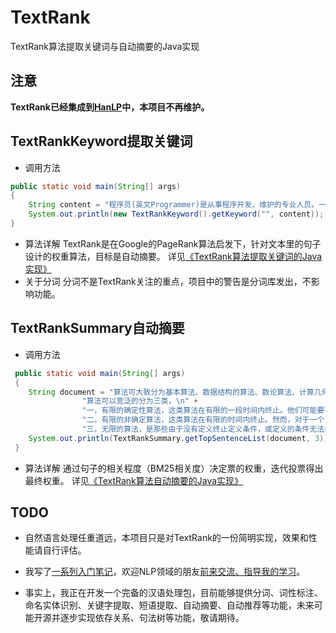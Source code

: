 TextRank
========

TextRank算法提取关键词与自动摘要的Java实现

## 注意

**TextRank已经集成到[HanLP](https://github.com/hankcs/HanLP)中，本项目不再维护。**

TextRankKeyword提取关键词
--

 - 调用方法
 
```java
public static void main(String[] args)
{
    String content = "程序员(英文Programmer)是从事程序开发、维护的专业人员。一般将程序员分为程序设计人员和程序编码人员，但两者的界限并不非常清楚，特别是在中国。软件从业人员分为初级程序员、高级程序员、系统分析员和项目经理四大类。";
    System.out.println(new TextRankKeyword().getKeyword("", content));
}
```
 - 算法详解
 TextRank是在Google的PageRank算法启发下，针对文本里的句子设计的权重算法，目标是自动摘要。
 详见[《TextRank算法提取关键词的Java实现》][1]
 - 关于分词
  分词不是TextRank关注的重点，项目中的警告是分词库发出，不影响功能。

TextRankSummary自动摘要
--
 - 调用方法
 
```java
 public static void main(String[] args)
 {
    String document = "算法可大致分为基本算法、数据结构的算法、数论算法、计算几何的算法、图的算法、动态规划以及数值分析、加密算法、排序算法、检索算法、随机化算法、并行算法、厄米变形模型、随机森林算法。\n" +
                "算法可以宽泛的分为三类，\n" +
                "一，有限的确定性算法，这类算法在有限的一段时间内终止。他们可能要花很长时间来执行指定的任务，但仍将在一定的时间内终止。这类算法得出的结果常取决于输入值。\n" +
                "二，有限的非确定算法，这类算法在有限的时间内终止。然而，对于一个（或一些）给定的数值，算法的结果并不是唯一的或确定的。\n" +
                "三，无限的算法，是那些由于没有定义终止定义条件，或定义的条件无法由输入的数据满足而不终止运行的算法。通常，无限算法的产生是由于未能确定的定义终止条件。";
    System.out.println(TextRankSummary.getTopSentenceList(document, 3));
 }
```
 - 算法详解
 通过句子的相关程度（BM25相关度）决定票的权重，迭代投票得出最终权重。
 详见[《TextRank算法自动摘要的Java实现》][2]

TODO
--
- 自然语言处理任重道远，本项目只是对TextRank的一份简明实现，效果和性能请自行评估。
- 我写了[一系列入门笔记][3]，欢迎NLP领域的朋友[前来交流、指导我的学习][3]。
- 事实上，我正在开发一个完备的汉语处理包，目前能够提供分词、词性标注、命名实体识别、关键字提取、短语提取、自动摘要、自动推荐等功能，未来可能开源并逐步实现依存关系、句法树等功能，敬请期待。

  [1]: http://www.hankcs.com/nlp/textrank%E7%AE%97%E6%B3%95%E6%8F%90%E5%8F%96%E5%85%B3%E9%94%AE%E8%AF%8D%E7%9A%84java%E5%AE%9E%E7%8E%B0.html
 [2]: 
http://www.hankcs.com/nlp/textrank-algorithm-java-implementation-of-automatic-abstract.html
 [3]: 
http://www.hankcs.com/category/nlp/